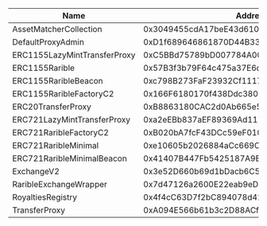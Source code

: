  Name | Address | Url 
 --- | --- | ---
 AssetMatcherCollection | 0x3049455cdA17beE43d61090Ec344624aeda72Ed6 | https://sepolia.etherscan.io/address/0x3049455cdA17beE43d61090Ec344624aeda72Ed6 
 DefaultProxyAdmin | 0xD1f689646861870D44B33dBBb413Fa7D06A2B52f | https://sepolia.etherscan.io/address/0xD1f689646861870D44B33dBBb413Fa7D06A2B52f 
 ERC1155LazyMintTransferProxy | 0xC5BBd75789bD007784A0046094d19aCeA1A79eB1 | https://sepolia.etherscan.io/address/0xC5BBd75789bD007784A0046094d19aCeA1A79eB1 
 ERC1155Rarible | 0x57B3f3b79F64c475a37E6c493BAA8E6E7C5F748e | https://sepolia.etherscan.io/address/0x57B3f3b79F64c475a37E6c493BAA8E6E7C5F748e 
 ERC1155RaribleBeacon | 0xc798B273FaF23932Cf11177402C10C9b44D30Da2 | https://sepolia.etherscan.io/address/0xc798B273FaF23932Cf11177402C10C9b44D30Da2 
 ERC1155RaribleFactoryC2 | 0x166F6180170f438Ddc38050a2B708d38c0890956 | https://sepolia.etherscan.io/address/0x166F6180170f438Ddc38050a2B708d38c0890956 
 ERC20TransferProxy | 0xB8863180CAC2d0Ab665e5968C0De25298A1D8CEe | https://sepolia.etherscan.io/address/0xB8863180CAC2d0Ab665e5968C0De25298A1D8CEe 
 ERC721LazyMintTransferProxy | 0xa2eEBb837aEF89369Ad117568d75348e6174520e | https://sepolia.etherscan.io/address/0xa2eEBb837aEF89369Ad117568d75348e6174520e 
 ERC721RaribleFactoryC2 | 0xB020bA7fcF43DCc59eF0103624BD6FADE66d105E | https://sepolia.etherscan.io/address/0xB020bA7fcF43DCc59eF0103624BD6FADE66d105E 
 ERC721RaribleMinimal | 0xe10605b2026884aCc669C2A9Cd4A5ec5f5FFf494 | https://sepolia.etherscan.io/address/0xe10605b2026884aCc669C2A9Cd4A5ec5f5FFf494 
 ERC721RaribleMinimalBeacon | 0x41407B447Fb5425187A9BCA3a062644EF2410F8D | https://sepolia.etherscan.io/address/0x41407B447Fb5425187A9BCA3a062644EF2410F8D 
 ExchangeV2 | 0x3e52D660b69d1bDacb6C513cE085D924F5Cb9c77 | https://sepolia.etherscan.io/address/0x3e52D660b69d1bDacb6C513cE085D924F5Cb9c77 
 RaribleExchangeWrapper | 0x7d47126a2600E22eab9eD6CF0e515678727779A6 | https://sepolia.etherscan.io/address/0x7d47126a2600E22eab9eD6CF0e515678727779A6 
 RoyaltiesRegistry | 0x4f4cC63D7f2bC894078d41f284453062842Afa46 | https://sepolia.etherscan.io/address/0x4f4cC63D7f2bC894078d41f284453062842Afa46 
 TransferProxy | 0xA094E566b61b3c2D88ACf7Cc15e3Dd0FA83F32af | https://sepolia.etherscan.io/address/0xA094E566b61b3c2D88ACf7Cc15e3Dd0FA83F32af 

